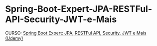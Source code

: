 # Spring-Boot-Expert-JPA-RESTFul-API-Security-JWT-e-Mais
CURSO: [Spring Boot Expert: JPA, RESTFul API, Security, JWT e Mais (Udemy)](https://www.udemy.com/course/spring-boot-expert/)
